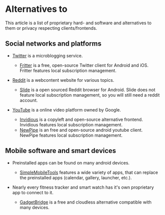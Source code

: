 # Alternatives to

This article is a list of proprietary hard- and software and alternatives to
them or privacy respecting clients/frontends.

## Social networks and platforms

- [Twitter](https://twitter.com) is a microblogging service.
  - [Fritter](https://github.com/jonjomckay/fritter) is a free, open-source Twitter
  client for Android and iOS. Fritter features local subscription management.

- [Reddit](https://reddit.com) is a webcontent website for various topics.
  - [Slide](https://github.com/ccrama/Slide) is a open sourced Reddit browser for
  Android. Slide does not feature local subscription management, so you will still
  need a reddit account.

- [YouTube](https://youtube.com) is a online video platform owned by Google.
  - [Invidious](./invidious.md) is a copyleft and open-source alternative frontend.
  Invidious features local subscription management.
  - [NewPipe](https://newpipe.net/) is an free and open-source android youtube client.
  NewPipe features local subscription management.

## Mobile software and smart devices

- Preinstalled apps can be found on many android devices.
  - [SimpleMobileTools](https://www.simplemobiletools.com/) features a wide variety
  of apps, that can replace the preinstalled apps (calendar, gallery, launcher, etc.).

- Nearly every fitness tracker and smart watch has it's own proprietary app to connect
to it.
  - [GadgetBridge](https://codeberg.org/Freeyourgadget/Gadgetbridge) is a free and
  cloudless alternative compatible with many devices.
